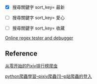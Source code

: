 - [X] 搜尋關鍵字 sort_key= 最新
- [ ] 搜尋關鍵字 sort_key= 愛心
- [ ] 搜尋關鍵字 sort_key= 收藏


[Online regex tester and debugger](https://regex101.com/r/tUxrBG/1)

## Reference
[从零开始的Pixiv排行榜爬虫](https://zhuanlan.zhihu.com/p/26685820)

[python爬蟲學習–pixiv爬蟲(1)–p站爬蟲的登入](https://codertw.com/%E7%A8%8B%E5%BC%8F%E8%AA%9E%E8%A8%80/538948/)
